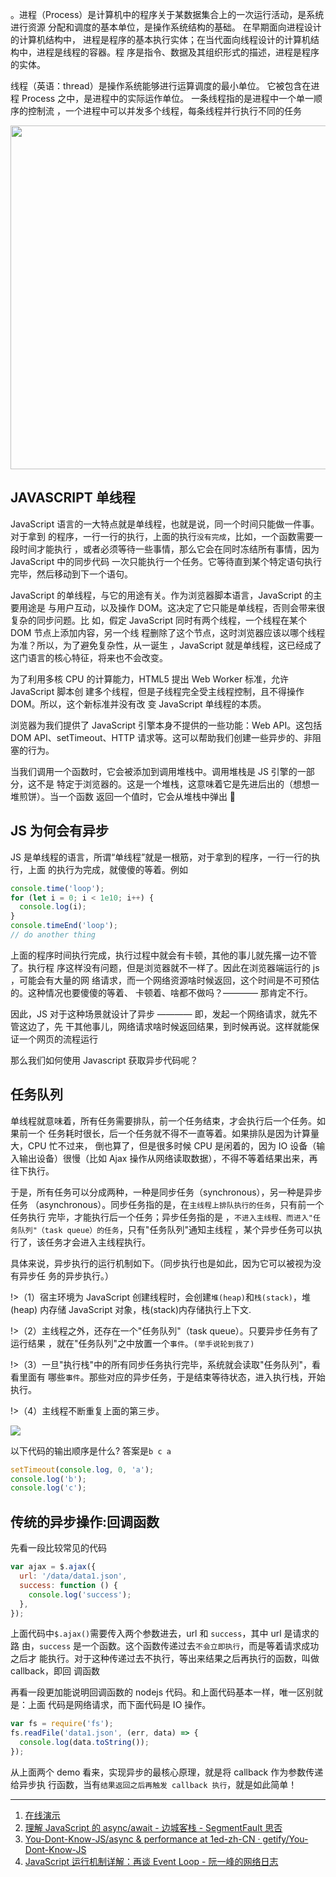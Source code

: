 。进程（Process）是计算机中的程序关于某数据集合上的一次运行活动，是系统进行资源
分配和调度的基本单位，是操作系统结构的基础。 在早期面向进程设计的计算机结构中，
进程是程序的基本执行实体；在当代面向线程设计的计算机结构中，进程是线程的容器。程
序是指令、数据及其组织形式的描述，进程是程序的实体。

线程（英语：thread）是操作系统能够进行运算调度的最小单位。 它被包含在进程
Process 之中，是进程中的实际运作单位。 一条线程指的是进程中一个单一顺序的控制流
，一个进程中可以并发多个线程，每条线程并行执行不同的任务

<img src="https://loremxuetengfei.oss-cn-beijing.aliyuncs.com/20220222-tQCNSw-295_2252940333_.png" width="550px"  >

## JAVASCRIPT 单线程

 <!-- JavaScript 是一种可以非阻塞的单线程语言？ -->

JavaScript 语言的一大特点就是单线程，也就是说，同一个时间只能做一件事。对于拿到
的程序，一行一行的执行，上面的执行`没有完成`，比如，一个函数需要一段时间才能执行
，或者必须等待一些事情，那么它会在同时冻结所有事情，因为 JavaScript 中的同步代码
一次只能执行一个任务。它等待直到某个特定语句执行完毕，然后移动到下一个语句。

JavaScript 的单线程，与它的用途有关。作为浏览器脚本语言，JavaScript 的主要用途是
与用户互动，以及操作 DOM。这决定了它只能是单线程，否则会带来很复杂的同步问题。比
如，假定 JavaScript 同时有两个线程，一个线程在某个 DOM 节点上添加内容，另一个线
程删除了这个节点，这时浏览器应该以哪个线程为准？所以，为了避免复杂性，从一诞生
，JavaScript 就是单线程，这已经成了这门语言的核心特征，将来也不会改变。

为了利用多核 CPU 的计算能力，HTML5 提出 Web Worker 标准，允许 JavaScript 脚本创
建多个线程，但是子线程完全受主线程控制，且不得操作 DOM。所以，这个新标准并没有改
变 JavaScript 单线程的本质。

浏览器为我们提供了 JavaScript 引擎本身不提供的一些功能：Web API。这包括 DOM
API、setTimeout、HTTP 请求等。这可以帮助我们创建一些异步的、非阻塞的行为。

当我们调用一个函数时，它会被添加到调用堆栈中。调用堆栈是 JS 引擎的一部分，这不是
特定于浏览器的。这是一个堆栈，这意味着它是先进后出的（想想一堆煎饼）。当一个函数
返回一个值时，它会从堆栈中弹出 👋

## JS 为何会有异步

JS 是单线程的语言，所谓“单线程”就是一根筋，对于拿到的程序，一行一行的执行，上面
的执行为完成，就傻傻的等着。例如

```javascript
console.time('loop');
for (let i = 0; i < 1e10; i++) {
  console.log(i);
}
console.timeEnd('loop');
// do another thing
```

上面的程序时间执行完成，执行过程中就会有卡顿，其他的事儿就先撂一边不管了。执行程
序这样没有问题，但是浏览器就不一样了。因此在浏览器端运行的 js ，可能会有大量的网
络请求，而一个网络资源啥时候返回，这个时间是不可预估的。这种情况也要傻傻的等着、
卡顿着、啥都不做吗？———— 那肯定不行。

因此，JS 对于这种场景就设计了异步 ———— 即，发起一个网络请求，就先不管这边了，先
干其他事儿，网络请求啥时候返回结果，到时候再说。这样就能保证一个网页的流程运行

那么我们如何使用 Javascript 获取异步代码呢？

<!-- Javascript 引擎，它有在后台处理这些任务的 Web API。调用堆栈识别 Web API 的函数并
将它们交给浏览器处理。一旦浏览器完成了这些任务，它们就会返回并作为回调推送到堆栈
中。

### 同步、异步编程

- `同步编程`，就是计算机一行一行按顺序依次执行代码，当前代码任务耗时执行
  会`阻塞`后续代码的执行，是一种典型的请求-响应模型，当请求调用一个函数或方法后
  ，需等待其响应返回，然后执行后续代码。

- `异步编程`，不同于同步编程的请求-响应模式，其是一种事件驱动编程，请求调用函数
或方法后，无需立即等待响应，可以继续执行其他任务，而之前任务响应返回后可以通过状
态、通知和回调来通知调用者。

### 同步编程存在代码阻塞的问题

比如,在浏览器的 console 面板中输入下面的代码.



跑这个 1e10 次循环的函数后,页面完全卡死。同步编程，代码按序依次执行，能很好的保
证程序的执行，但是在某些场景下，比如读取文件内容，或请求服务器接口数据，需要根据
返回的数据内容执行后续操作，读取文件和请求接口直到数据返回这一过程是需要时间的，
网络越差，耗费时间越长，如果按照同步编程方式实现，在等待数据返回这段时间
，JavaScript 是不能处理其他任务的，此时页面的交互，滚动等任何操作也都会被阻塞，
这显然是及其不友好，不可接受的，而这正是需要异步编程大显身手的场景. 当使用异步编
程时，在等待当前任务的响应返回之前，可以继续执行后续代码，即当前执行任务不会阻塞
后续执行。

## 多线程

前面说明了异步编程能很好的解决同步编程阻塞的问题，那么实现异步的方式有哪些呢？通
常实现异步方式是多线程，但是 js 是单线程的.如何处理异步呢? 事件循环机制.

## 并行与并发

多线程的任务可以并行执行，而 JavaScript `单线程异步编程`可以实
现`多任务并发执行`，这里有必要说明一下并行与并发的区别。

- `并行`，parallelism 指同一时刻内多任务同时进行；
- `并发`，concurrency 指在同一时间段内，多任务同时进行着，但是某一时刻，只有某一
  任务执行；通常所说的并发连接数，是指浏览器向服务器发起请求，建立 TCP 连接，每
  秒钟服务器建立的总连接数，而假如，服务器处 10ms 能处理一个连接，那么其并发连接
  数就是 100。

  -->

<!--

并发和并行
Concurrency 意味着同时执行多个任务，但不是同时执行。例如，两个任务在重叠的时间段内工作。

Parallelism 意味着同时执行两个或多个任务，例如同时执行多个计算。

线程和进程
Threads 是一系列可以相互独立执行的代码执行。

Process 是正在运行的程序的一个实例。一个程序可以有多个进程。

同步和异步
在 synchronous 编程中，任务是一个接一个地执行。每个任务都等待任何先前的任务完成，然后才执行。

在 asynchronous 编程中，当一个任务被执行时，你可以切换到另一个任务，而不必等待前一个任务完成。

 -->

## 任务队列

单线程就意味着，所有任务需要排队，前一个任务结束，才会执行后一个任务。如果前一个
任务耗时很长，后一个任务就不得不一直等着。如果排队是因为计算量大，CPU 忙不过来，
倒也算了，但是很多时候 CPU 是闲着的，因为 IO 设备（输入输出设备）很慢（比如 Ajax
操作从网络读取数据），不得不等着结果出来，再往下执行。

于是，所有任务可以分成两种，一种是同步任务（synchronous），另一种是异步任务
（asynchronous）。同步任务指的是，在`主线程上排队执行的任务`，只有前一个任务执行
完毕，才能执行后一个任务；异步任务指的是
，`不进入主线程、而进入"任务队列"（task queue）的任务`，只有"任务队列"通知主线程
，某个异步任务可以执行了，该任务才会进入主线程执行。

具体来说，异步执行的运行机制如下。（同步执行也是如此，因为它可以被视为没有异步任
务的异步执行。）

!>（1）宿主环境为 JavaScript 创建线程时，会创建`堆(heap)`和`栈(stack)`，堆(heap)
内存储 JavaScript 对象，栈(stack)内存储执行上下文.

!>（2）主线程之外，还存在一个"任务队列"（task queue）。只要异步任务有了运行结果
，就在"任务队列"之中放置一个`事件`。`(举手说轮到我了)`

!>（3）一旦"执行栈"中的所有同步任务执行完毕，系统就会读取"任务队列"，看看里面有
哪些`事件`。那些对应的异步任务，于是结束等待状态，进入执行栈，开始执行。

!>（4）主线程不断重复上面的第三步。

<img src="https://loremxuetengfei.oss-cn-beijing.aliyuncs.com/event-loop-img-2.png"   >

<!--

?> 举例:我打算去银行柜台办理业务的时候,到银行门口才发现我忘记带银行卡了,我不能占
着茅坑不拉屎啊,于是乎就在旁边的座椅(座椅就是*任务队列*)上坐着等家人送银行卡过来,
我在等家人送卡过来后再办理业务就是异步任务.银行柜台给那些排队有卡的人在办理业务,
就是主进程. 过来一会,我拿到家人送过来的银行卡后,去叫号机`排号`(放置事件). 等到柜
台那边没有人排队了,然后柜台工作人员就会看到座椅那边(任务队列)有没有人`排号`.我刚
才`先排号`了,于是乎就叫我过去办理业务.柜台一旦没有人排队了(主进程没有同步任务),
就去看座椅那边有没有人`排号`,如果有,就叫过来处理业务,如此循环.(累死了,绞尽脑汁举
例子~)

<!-- 因此，JS `异步`场景就和这个银行柜台办理业务是一模一样的.只要主线程空了，就会去读
取"任务队列"，这就是 JavaScript 的运行机制。这个过程会不断重复.这就是事件循
环[Concurrency model and Event Loop - JavaScript | MDN](https://developer.mozilla.org/en-US/docs/Web/JavaScript/EventLoop)。 -->

以下代码的输出顺序是什么? 答案是`b c a`

```javascript
setTimeout(console.log, 0, 'a');
console.log('b');
console.log('c');
```

## 传统的异步操作:回调函数

先看一段比较常见的代码

```javascript
var ajax = $.ajax({
  url: '/data/data1.json',
  success: function () {
    console.log('success');
  },
});
```

上面代码中`$.ajax()`需要传入两个参数进去，url 和 `success`，其中 url 是请求的路
由，`success` 是一个函数。这个函数传递过去`不会立即执行`，而是等着请求成功之后才
能执行。对于这种传递过去不执行，等出来结果之后再执行的函数，叫做 callback，即回
调函数

再看一段更加能说明回调函数的 nodejs 代码。和上面代码基本一样，唯一区别就是：上面
代码是网络请求，而下面代码是 IO 操作。

```javascript
var fs = require('fs');
fs.readFile('data1.json', (err, data) => {
  console.log(data.toString());
});
```

从上面两个 demo 看来，实现异步的最核心原理，就是将 callback 作为参数传递给异步执
行函数，当有`结果返回之后再触发 callback 执行`，就是如此简单！

---

1. [在线演示](http://latentflip.com/loupe)
2. [理解 JavaScript 的 async/await - 边城客栈 - SegmentFault 思否](https://segmentfault.com/a/1190000007535316)
3. [You-Dont-Know-JS/async & performance at 1ed-zh-CN · getify/You-Dont-Know-JS](https://github.com/getify/You-Dont-Know-JS/tree/1ed-zh-CN/async%20%26%20performance)
4. [JavaScript 运行机制详解：再谈 Event Loop - 阮一峰的网络日志](https://www.ruanyifeng.com/blog/2014/10/event-loop.html)
